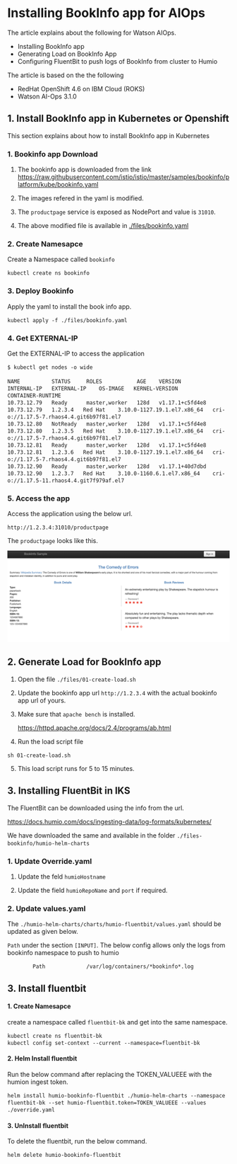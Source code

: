 # Installing BookInfo app for AIOps

The article explains about the following for Watson AIOps. 

- Installing BookInfo app
- Generating Load on BookInfo App
- Configuring FluentBit to push logs of BookInfo from cluster to Humio

The article is based on the the following

- RedHat OpenShift 4.6 on IBM Cloud (ROKS)
- Watson AI-Ops 3.1.0


## 1. Install BookInfo app in Kubernetes or Openshift

This section explains about how to install BookInfo app in Kubernetes

### 1. Bookinfo app Download

1. The bookinfo app is downloaded from the link https://raw.githubusercontent.com/istio/istio/master/samples/bookinfo/platform/kube/bookinfo.yaml

2. The images refered in the yaml is modified.

3. The `productpage` service is exposed as NodePort and value is `31010`.

4. The above modified file is available  in [./files/bookinfo.yaml](./files/bookinfo.yaml)

### 2. Create Namesapce

Create a Namespace called `bookinfo`

```
kubectl create ns bookinfo
```

### 3. Deploy Bookinfo

 Apply the yaml to install the book info app.

  ```
  kubectl apply -f ./files/bookinfo.yaml
  ```

### 4. Get EXTERNAL-IP

Get the EXTERNAL-IP to access the application

  ```
  $ kubectl get nodes -o wide

  NAME          STATUS     ROLES           AGE    VERSION           INTERNAL-IP   EXTERNAL-IP    OS-IMAGE   KERNEL-VERSION                CONTAINER-RUNTIME
  10.73.12.79   Ready      master,worker   128d   v1.17.1+c5fd4e8   10.73.12.79   1.2.3.4   Red Hat    3.10.0-1127.19.1.el7.x86_64   cri-o://1.17.5-7.rhaos4.4.git6b97f81.el7
  10.73.12.80   NotReady   master,worker   128d   v1.17.1+c5fd4e8   10.73.12.80   1.2.3.5   Red Hat    3.10.0-1127.19.1.el7.x86_64   cri-o://1.17.5-7.rhaos4.4.git6b97f81.el7
  10.73.12.81   Ready      master,worker   128d   v1.17.1+c5fd4e8   10.73.12.81   1.2.3.6   Red Hat    3.10.0-1127.19.1.el7.x86_64   cri-o://1.17.5-7.rhaos4.4.git6b97f81.el7
  10.73.12.90   Ready      master,worker   128d   v1.17.1+40d7dbd   10.73.12.90   1.2.3.7   Red Hat    3.10.0-1160.6.1.el7.x86_64    cri-o://1.17.5-11.rhaos4.4.git7f979af.el7
  ```

### 5. Access the app

Access the application using the below url.

```
http://1.2.3.4:31010/productpage
```

The `productpage` looks like this.

<img src="images/01-app.png">

## 2. Generate Load for BookInfo app

1. Open the file `./files/01-create-load.sh`

2. Update the bookinfo app url `http://1.2.3.4` with the actual bookinfo app url of yours.

3. Make sure that `apache bench` is installed.

    https://httpd.apache.org/docs/2.4/programs/ab.html

4. Run the load script file 

```
sh 01-create-load.sh
```

5. This load script runs for 5 to 15 minutes.


## 3. Installing FluentBit in IKS

The FluentBit can be downloaded using the info from the url.

https://docs.humio.com/docs/ingesting-data/log-formats/kubernetes/

We have downloaded the same and available in the folder `./files-bookinfo/humio-helm-charts`

### 1. Update Override.yaml

1. Update the feld `humioHostname`

2. Update the field `humioRepoName` and `port` if required.

### 2. Update values.yaml

The `./humio-helm-charts/charts/humio-fluentbit/values.yaml` should be updated as given below.

`Path` under the section `[INPUT]`. The below config allows only the logs from bookinfo namespace to push to humio

```
        Path             /var/log/containers/*bookinfo*.log
```

## 3. Install fluentbit

#### 1. Create Namesapce

create a namespace called `fluentbit-bk` and get into the same namespace.

```
kubectl create ns fluentbit-bk
kubectl config set-context --current --namespace=fluentbit-bk
```

#### 2. Helm Install fluentbit

Run the below command after replacing the TOKEN_VALUEEE with the humion ingest token.

```
helm install humio-bookinfo-fluentbit ./humio-helm-charts --namespace fluentbit-bk --set humio-fluentbit.token=TOKEN_VALUEEE --values ./override.yaml
```

#### 3. UnInstall fluentbit

To delete the fluentbit, run the below command.

```
helm delete humio-bookinfo-fluentbit
```


